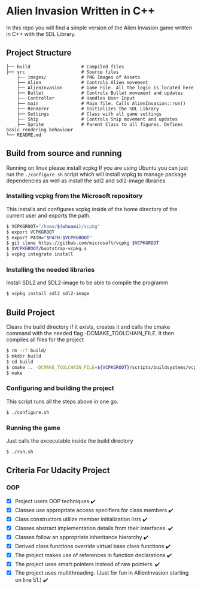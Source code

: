 # Alien Invasion Written in C++

In this repo you will find a simple version of the Alien Invasion game written in C++ with the SDL Library.

## Project Structure

    ├── build                   # Compiled files
    ├── src                     # Source files
        ├── images/             # PNG Images of Assets
        ├── Alien               # Controls Alien movement
        ├── AlienInvasion       # Game File. All the logic is located here
        ├── Bullet              # Controls Bullet movement and updates
        ├── Controller          # Handles User Input
        ├── main                # Main file. Calls AlienInvasion::run()
        ├── Renderer            # Initializes the SDL Library
        ├── Settings            # Class with all game settings
        ├── Ship                # Controls Ship movement and updates
        ├── Sprite              # Parent Class to all figures. Defines basic rendering behaviour
    └── README.md

## Build from source and running

Running on linux please install vcpkg
If you are using Ubuntu you can just run the `./configure.sh` script which will install vcpkg to manage package dependencies as well as install the sdl2 and sdl2-image libraries

### Installing vcpkg from the Microsoft repository

This installs and configures vcpkg inside of the home directory of the current user and exports the path.
```bash
$ VCPKGROOT="/home/$(whoami)/vcpkg"
$ export VCPKGROOT
$ export PATH="$PATH:$VCPKGROOT"
$ git clone https://github.com/microsoft/vcpkg $VCPKGROOT
$ $VCPKGROOT/bootstrap-vcpkg.s
$ vcpkg integrate install
```

### Installing the needed libraries

Install SDL2 and SDL2-image to be able to compile the programm
```bash
$ vcpkg install sdl2 sdl2-image
```

## Build Project
Clears the build directory if it exists, creates it and calls the cmake command with the needed flag -DCMAKE_TOOLCHAIN_FILE. It then compiles all files for the project
```bash
$ rm -rf build/
$ mkdir build
$ cd build
$ cmake .. -DCMAKE_TOOLCHAIN_FILE=${VCPKGROOT}/scripts/buildsystems/vcpkg.cmake
$ make
```

### Configuring and building the project
This script runs all the steps above in one go.
```bash
$ ./configure.sh
```

### Running the game
Just calls the excecutable inside the build directory
```bash
$ ./run.sh
```

## Criteria For Udacity Project

### OOP

- [x] Project users OOP techniques :heavy_check_mark:
- [x] Classes use appropriate access specifiers for class members :heavy_check_mark:
- [x] Class constructors utilize member initialization lists :heavy_check_mark:
- [x] Classes abstract implementation details from their interfaces. :heavy_check_mark:
- [x] Classes follow an appropriate inheritance hierarchy :heavy_check_mark:
- [x] Derived class functions override virtual base class functions :heavy_check_mark:
- [x] The project makes use of references in function declarations :heavy_check_mark:
- [x] The project uses smart pointers instead of raw pointers. :heavy_check_mark:
- [x] The project uses multithreading. (Just for fun in AllienInvasion starting on line 51.) :heavy_check_mark:
